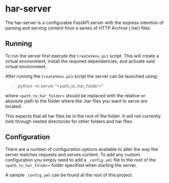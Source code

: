 # har-server
The har-server is a configurable FastAPI server with the express intention of parsing and serving content
from a series of HTTP Archive (.har) files.

## Running
To run the server first execute the `CreateVenv.ps1` script. This will create a virtual environment, install
the required dependencies, and activate said virtual environment.

After running the `CreateVenv.ps1` script the server can be launched using:
> python -m server "<path_to_har_folder>"

where `<path_to_har_folder>` should be replaced with the relative or absolute path to the folder where the .har files
you want to serve are located.

This expects that all har files be in the root of the folder. It will not currently look through nested directories
for other folders and har files.

## Configuration
There are a number of configuration options available to alter the way the server matches requests and serves
content. To add any custom configuration you simply need to add a `_config.yml` file to the root of the
`<path_to_har_folder>` folder specified when starting the server.

A sample `_config.yml` can be found at the root of this project.

